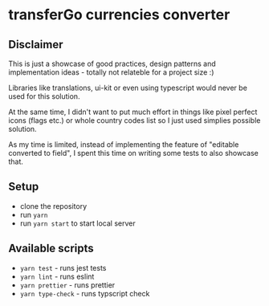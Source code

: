 # transferGo currencies converter

## Disclaimer 

This is just a showcase of good practices, design patterns and implementation ideas - totally not relateble for a project size :) 

Libraries like translations, ui-kit or even using typescript would never be used for this solution. 

At the same time, I didn't want to put much effort in things like pixel perfect icons (flags etc.) or whole country codes list so I just used simplies possible solution.

As my time is limited, instead of implementing the feature of "editable converted to field", I spent this time on writing some tests to also showcase that.

## Setup 

- clone the repository 
- run `yarn` 
- run `yarn start` to start local server

## Available scripts 

- `yarn test` - runs jest tests 
- `yarn lint` - runs eslint 
- `yarn prettier` - runs prettier 
- `yarn type-check` - runs typscript check 
